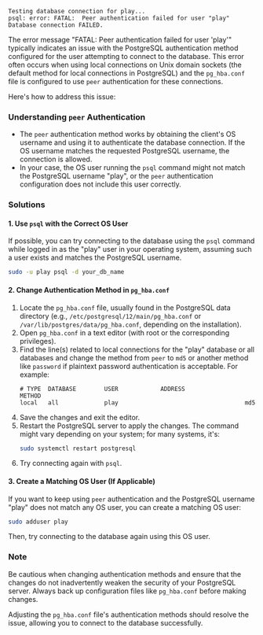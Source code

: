 ```
Testing database connection for play...
psql: error: FATAL:  Peer authentication failed for user "play"
Database connection FAILED.
```

The error message "FATAL: Peer authentication failed for user 'play'" typically indicates an issue with the PostgreSQL authentication method configured for the user attempting to connect to the database. This error often occurs when using local connections on Unix domain sockets (the default method for local connections in PostgreSQL) and the `pg_hba.conf` file is configured to use `peer` authentication for these connections.

Here's how to address this issue:

### Understanding `peer` Authentication
- The `peer` authentication method works by obtaining the client's OS username and using it to authenticate the database connection. If the OS username matches the requested PostgreSQL username, the connection is allowed.
- In your case, the OS user running the `psql` command might not match the PostgreSQL username "play", or the `peer` authentication configuration does not include this user correctly.

### Solutions

#### 1. Use `psql` with the Correct OS User
If possible, you can try connecting to the database using the `psql` command while logged in as the "play" user in your operating system, assuming such a user exists and matches the PostgreSQL username.

```bash
sudo -u play psql -d your_db_name
```

#### 2. Change Authentication Method in `pg_hba.conf`
1. Locate the `pg_hba.conf` file, usually found in the PostgreSQL data directory (e.g., `/etc/postgresql/12/main/pg_hba.conf` or `/var/lib/postgres/data/pg_hba.conf`, depending on the installation).
2. Open `pg_hba.conf` in a text editor (with root or the corresponding privileges).
3. Find the line(s) related to local connections for the "play" database or all databases and change the method from `peer` to `md5` or another method like `password` if plaintext password authentication is acceptable. For example:
   ```plaintext
   # TYPE  DATABASE        USER            ADDRESS                 METHOD
   local   all             play                                    md5
   ```
4. Save the changes and exit the editor.
5. Restart the PostgreSQL server to apply the changes. The command might vary depending on your system; for many systems, it's:
   ```bash
   sudo systemctl restart postgresql
   ```
6. Try connecting again with `psql`.

#### 3. Create a Matching OS User (If Applicable)
If you want to keep using `peer` authentication and the PostgreSQL username "play" does not match any OS user, you can create a matching OS user:
```bash
sudo adduser play
```
Then, try connecting to the database again using this OS user.

### Note
Be cautious when changing authentication methods and ensure that the changes do not inadvertently weaken the security of your PostgreSQL server. Always back up configuration files like `pg_hba.conf` before making changes.

Adjusting the `pg_hba.conf` file's authentication methods should resolve the issue, allowing you to connect to the database successfully.